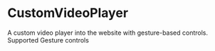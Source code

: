 # CustomVideoPlayer
A custom video player into the website with gesture-based controls. Supported Gesture controls 
